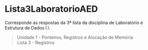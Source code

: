# Lista3LaboratorioAED
Corresponde as respostas da 3ª lista da disciplina de Laboratório e Estrutura de Dados I.\
> Unidade 1 - Ponteiros, Registros e Alocação de Memória\
> Lista 3 - Registros
